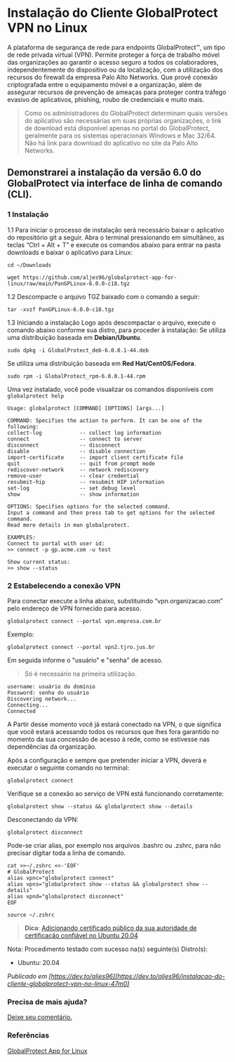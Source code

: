 # Instalação do Cliente GlobalProtect VPN no Linux



A plataforma de segurança de rede para endpoints GlobalProtect™, um tipo de rede privada virtual (VPN). Permite proteger a força de trabalho móvel das organizações ao garantir o acesso seguro a todos os colaboradores, independentemente do dispositivo ou da localização, com a utilização dos recursos do firewall da empresa Palo Alto Networks. Que provê conexão criptografada entre o equipamento móvel e a organização, além de assegurar recursos de prevenção de ameaças para proteger contra tráfego evasivo de aplicativos, phishing, roubo de credenciais e muito mais.

> Como os administradores do GlobalProtect determinam quais versões do aplicativo são necessárias em suas próprias organizações, o link de download está disponível apenas no portal do GlobalProtect, geralmente para os sistemas operacionais Windows e Mac 32/64. Não há link para download do aplicativo no site da Palo Alto Networks.

## Demonstrarei a instalação da versão 6.0 do GlobalProtect via interface de linha de comando (CLI).

### 1 Instalação

1.1 Para iniciar o processo de instalação será necessário baixar o aplicativo do repositório git a seguir.
Abra o terminal pressionando em simultâneo, as teclas “Ctrl + Alt + T” e execute os comandos abaixo para entrar na pasta  downloads e baixar o aplicativo para Linux:
```
cd ~/Downloads
```
```
wget https://github.com/aljes96/globalprotect-app-for-linux/raw/main/PanGPLinux-6.0.0-c18.tgz
```

1.2 Descompacte o arquivo TGZ baixado com o comando a seguir:
```
tar -xvzf PanGPLinux-6.0.0-c18.tgz
```

1.3 Iniciando a instalação
Logo após descompactar o arquivo, execute o comando abaixo conforme sua distro, para proceder à instalação:
Se utiliza uma distribuição baseada em **Debian/Ubuntu**.
```
sudo dpkg -i GlobalProtect_deb-6.0.0.1-44.deb
```

Se utiliza uma distribuição baseada em **Red Hat/CentOS/Fedora**.
```
sudo rpm -i GlobalProtect_rpm-6.0.0.1-44.rpm
```

Uma vez instalado, você pode visualizar os comandos disponíveis com `globalprotect help`
```
Usage: globalprotect [COMMAND] [OPTIONS] [args...]

COMMAND: Specifies the action to perform. It can be one of the following:
collect-log            -- collect log information
connect                -- connect to server
disconnect             -- disconnect
disable                -- disable connection
import-certificate     -- import client certificate file
quit                   -- quit from prompt mode
rediscover-network     -- network rediscovery
remove-user            -- clear credential
resubmit-hip           -- resubmit HIP information
set-log                -- set debug level
show                   -- show information

OPTIONS: Specifies options for the selected command.
Input a command and then press tab to get options for the selected command.
Read more details in man globalprotect.

EXAMPLES:
Connect to portal with user id:
>> connect -p gp.acme.com -u test

Show current status:
>> show --status
```

### 2 Estabelecendo a conexão VPN
Para conectar execute a linha abaixo, substituindo “vpn.organizacao.com” pelo endereço de VPN fornecido para acesso.
```
globalprotect connect --portal vpn.empresa.com.br
```
Exemplo: 
```
globalprotect connect --portal vpn2.tjro.jus.br
```

Em seguida informe o "usuário" e "senha" de acesso.
> Só é necessário na primeira utilização.
```
username: usuário do domínio
Password: senha do usuário
Discovering network...                                                 
Connecting...                                                          
Connected
```
A Partir desse momento você já estará conectado na VPN, o que significa que você estará acessando todos os recursos que lhes fora garantido no momento da sua concessão de acesso à rede, como se estivesse nas dependências da organização.

Após a configuração e sempre que pretender iniciar a VPN, deverá e executar o seguinte comando no terminal:
```
globalprotect connect
```

Verifique se a conexão ao serviço de VPN está funcionando corretamente:
```
globalprotect show --status && globalprotect show --details
```

Desconectando da VPN:
```
globalprotect disconnect
```

Pode-se criar alias, por exemplo nos arquivos .bashrc ou .zshrc, para não precisar digitar toda a linha de comando.
```
cat >>~/.zshrc <<-'EOF'
# GlobalProtect
alias vpnc="globalprotect connect"
alias vpns="globalprotect show --status && globalprotect show --details"
alias vpnd="globalprotect disconnect"
EOF
```
```
source ~/.zshrc
```


> **Dica**: [Adicionando certificado público da sua autoridade de certificação confiável ​​no Ubuntu 20.04](https://gist.github.com/aljes96/383991175131c1f05ceac0ae66eefbc5)


Nota: Procedimento testado com sucesso na(s) seguinte(s) Distro(s):
- Ubuntu: 20.04


*Publicado em [https://dev.to/aljes96](https://dev.to/aljes96/instalacao-do-cliente-globalprotect-vpn-no-linux-47m0)*


### Precisa de mais ajuda?
[Deixe seu comentário.](https://github.com/aljes96/globalprotect-app-for-linux/issues/new/choose)


### Referências
[GlobalProtect App for Linux](https://docs.paloaltonetworks.com/globalprotect/6-0/globalprotect-app-user-guide/globalprotect-app-for-linux)
